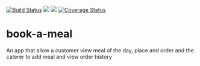 [![Build Status](https://travis-ci.org/cwizard2011/book-a-meal.svg?branch=chores-tests-157119250)](https://travis-ci.org/cwizard2011/book-a-meal)
<a href="https://codeclimate.com/github/codeclimate/codeclimate/maintainability"><img src="https://api.codeclimate.com/v1/badges/a99a88d28ad37a79dbf6/maintainability" /></a>
<a href="https://codeclimate.com/github/codeclimate/codeclimate/test_coverage"><img src="https://api.codeclimate.com/v1/badges/a99a88d28ad37a79dbf6/test_coverage" /></a>
[![Coverage Status](https://coveralls.io/repos/github/cwizard2011/book-a-meal/badge.svg?branch=chores-tests-157119250)](https://coveralls.io/github/cwizard2011/book-a-meal?branch=chores-tests-157119250)
# book-a-meal
An app that allow a customer view meal of the day, place and order and the caterer to add meal and view order history
